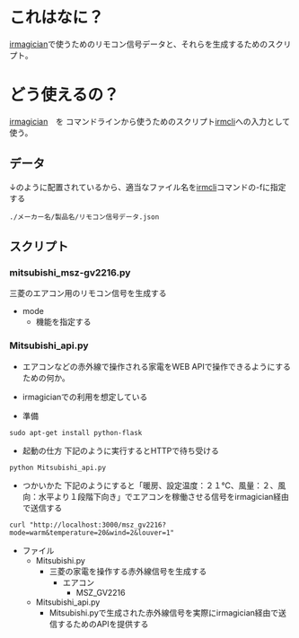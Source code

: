 # これはなに？
[irmagician](http://www.omiya-giken.com/?page_id=837)で使うためのリモコン信号データと、それらを生成するためのスクリプト。
# どう使えるの？
[irmagician](http://www.omiya-giken.com/?page_id=837)　を コマンドラインから使うためのスクリプト[irmcli](https://github.com/atsushik/irmcli)への入力として使う。
## データ
↓のように配置されているから、適当なファイル名を[irmcli](https://github.com/atsushik/irmcli)コマンドの-fに指定する
```
./メーカー名/製品名/リモコン信号データ.json
```
## スクリプト
### mitsubishi_msz-gv2216.py
三菱のエアコン用のリモコン信号を生成する
- mode
  - 機能を指定する

### Mitsubishi_api.py
- エアコンなどの赤外線で操作される家電をWEB APIで操作できるようにするための何か。
- irmagicianでの利用を想定している

- 準備
```
sudo apt-get install python-flask
```

- 起動の仕方
下記のように実行するとHTTPで待ち受ける
```
python Mitsubishi_api.py
```

- つかいかた
下記のようにすると「暖房、設定温度：２１℃、風量：２、風向：水平より１段階下向き」でエアコンを稼働させる信号をirmagician経由で送信する
```
curl "http://localhost:3000/msz_gv2216?mode=warm&temperature=20&wind=2&louver=1"
```

- ファイル
	- Mitsubishi.py
		- 三菱の家電を操作する赤外線信号を生成する
			- エアコン
				- MSZ_GV2216
	- Mitsubishi_api.py
		- Mitsubishi.pyで生成された赤外線信号を実際にirmagician経由で送信するためのAPIを提供する
